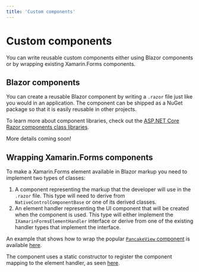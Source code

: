 ```yaml
---
title: 'Custom components'
---
```


# Custom components

You can write reusable custom components either using Blazor components or by wrapping existing Xamarin.Forms components.

## Blazor components

You can create a reusable Blazor component by writing a `.razor` file just like you would in an application. The component can be shipped as a NuGet package so that it is easily reusable in other projects.

To learn more about component libraries, check out the [ASP.NET Core Razor components class libraries](https://docs.microsoft.com/aspnet/core/blazor/class-libraries?view=aspnetcore-3.1&tabs=visual-studio).

More details coming soon!

## Wrapping Xamarin.Forms components

To make a Xamarin.Forms element available in Blazor markup you need to implement two types of classes:

1. A component representing the markup that the developer will use in the `.razor` file. This type will need to derive from `NativeControlComponentBase` or one of its derived classes.
1. An element handler representing the UI component that will be created when the component is used. This type will either implement the `IXamarinFormsElementHandler` interface or derive from one of the existing handler types that implement the interface.

An example that shows how to wrap the popular [`PancakeView` component](https://github.com/sthewissen/Xamarin.Forms.PancakeView) is available [here](https://github.com/xamarin/Emblazon/tree/master/samples/MobileBlazorBindingsWeather/Microsoft.MobileBlazorBindings.PancakeView).

The component uses a static constructor to register the component mapping to the element handler, as seen [here](https://github.com/xamarin/Emblazon/blob/master/samples/MobileBlazorBindingsWeather/Microsoft.MobileBlazorBindings.PancakeView/Elements/PancakeView.cs#L11-L15).
